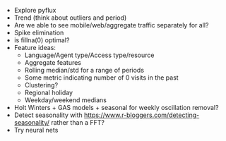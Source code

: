 - Explore pyflux
- Trend (think about outliers and period)
- Are we able to see mobile/web/aggregate traffic separately for all?
- Spike elimination
- is fillna(0) optimal?
- Feature ideas:
  + Language/Agent type/Access type/resource
  + Aggregate features
  + Rolling median/std for a range of periods
  + Some metric indicating number of 0 visits in the past
  + Clustering?
  + Regional holiday
  + Weekday/weekend medians
- Holt Winters + GAS models + seasonal for weekly oscillation removal?
- Detect seasonality with https://www.r-bloggers.com/detecting-seasonality/ rather than a FFT?
- Try neural nets
